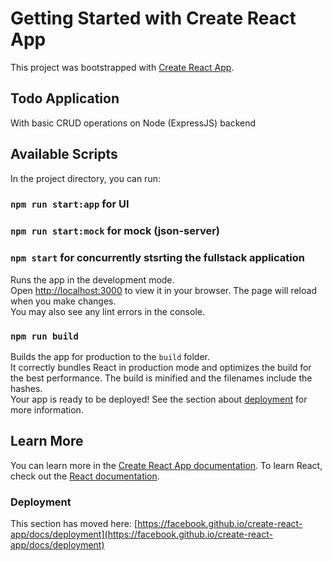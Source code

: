 # Getting Started with Create React App

This project was bootstrapped with [Create React App](https://github.com/facebook/create-react-app).

## Todo Application

With basic CRUD operations on Node (ExpressJS) backend

## Available Scripts

In the project directory, you can run:

### `npm run start:app` for UI

### `npm run start:mock` for mock (json-server)

### `npm start` for concurrently stsrting the fullstack application

Runs the app in the development mode.\
Open [http://localhost:3000](http://localhost:3000) to view it in your browser.
The page will reload when you make changes.\
You may also see any lint errors in the console.

### `npm run build`

Builds the app for production to the `build` folder.\
It correctly bundles React in production mode and optimizes the build for the best performance.
The build is minified and the filenames include the hashes.\
Your app is ready to be deployed!
See the section about [deployment](https://facebook.github.io/create-react-app/docs/deployment) for more information.

## Learn More

You can learn more in the [Create React App documentation](https://facebook.github.io/create-react-app/docs/getting-started).
To learn React, check out the [React documentation](https://reactjs.org/).

### Deployment

This section has moved here: [https://facebook.github.io/create-react-app/docs/deployment](https://facebook.github.io/create-react-app/docs/deployment)
